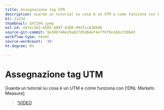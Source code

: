 ```yaml
---
title: Assegnazione tag UTM
description: Guarda un tutorial su cosa è un UTM e come funziona con [!DNL Marketo Measure].
kt: 11234
thumbnail: 347204.jpeg
exl-id: 447ec263-6585-409f-8300-d92fcc6289d6
source-git-commit: 9e38b740e29a827d5d64ef4e7fbf9e18dcf30643
workflow-type: tm+mt
source-wordcount: '30'
ht-degree: 0%

---
```


# Assegnazione tag UTM

Guarda un tutorial su cosa è un UTM e come funziona con [!DNL Marketo Measure].

>[!VIDEO](https://video.tv.adobe.com/v/347204/?quality=12&learn=on)
